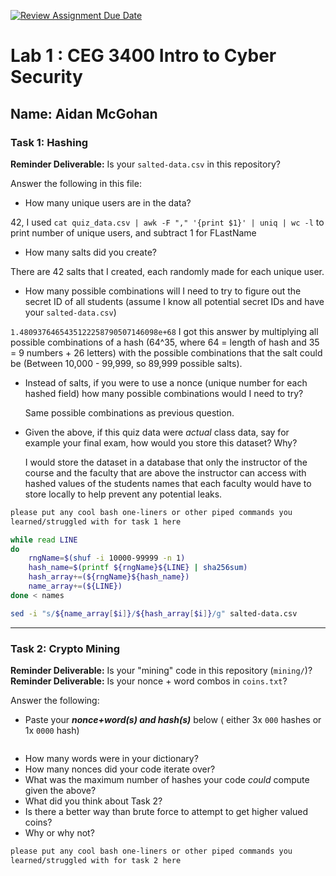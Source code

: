 [![Review Assignment Due Date](https://classroom.github.com/assets/deadline-readme-button-22041afd0340ce965d47ae6ef1cefeee28c7c493a6346c4f15d667ab976d596c.svg)](https://classroom.github.com/a/SPs4PNWX)
# Lab 1 : CEG 3400 Intro to Cyber Security

## Name: Aidan McGohan

### Task 1: Hashing

**Reminder Deliverable:** Is your `salted-data.csv` in this repository?

Answer the following in this file:

* How many unique users are in the data?

42, I used `cat quiz_data.csv | awk -F "," '{print $1}' | uniq | wc -l` to print number of unique users, and subtract 1 for FLastName

* How many salts did you create?

There are 42 salts that I created, each randomly made for each unique user.

* How many possible combinations will I need to try to figure out the secret ID
  of all students (assume I know all potential secret IDs and have your 
  `salted-data.csv`)

`1.4809376465435122258790507146098e+68`
I got this answer by multiplying all possible combinations of a hash (64^35, where 64 = length of hash and 35 = 9 numbers + 26 letters) with the possible combinations that the salt could be (Between 10,000 - 99,999, so 89,999 possible salts).

* Instead of salts, if you were to use a nonce (unique number for each hashed
  field) how many possible combinations would I need to try?
  
  Same possible combinations as previous question.

* Given the above, if this quiz data were *actual* class data, say for example
  your final exam, how would you store this dataset?  Why?

  I would store the dataset in a database that only the instructor of the course and the faculty that are above the instructor can access with hashed values of the students names that each faculty would have to store locally to help prevent any potential leaks.

```bash
please put any cool bash one-liners or other piped commands you
learned/struggled with for task 1 here

while read LINE
do
    rngName=$(shuf -i 10000-99999 -n 1)
    hash_name=$(printf ${rngName}${LINE} | sha256sum)
    hash_array+=(${rngName}${hash_name})
    name_array+=(${LINE})
done < names

sed -i "s/${name_array[$i]}/${hash_array[$i]}/g" salted-data.csv
```

---

### Task 2: Crypto Mining

**Reminder Deliverable:** Is your "mining" code in this repository (`mining/`)?
**Reminder Deliverable:** Is your nonce + word combos in `coins.txt`?

Answer the following:

* Paste your ***nonce+word(s) and hash(s)*** below ( either 3x `000` hashes or 1x `0000`
hash)

```

```

* How many words were in your dictionary?
* How many nonces did your code iterate over?
* What was the maximum number of hashes your code *could* compute given the above?
* What did you think about Task 2?
* Is there a better way than brute force to attempt to get higher valued coins?
* Why or why not?


```bash
please put any cool bash one-liners or other piped commands you
learned/struggled with for task 2 here
```

